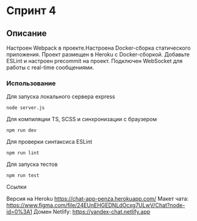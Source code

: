 # Спринт 4

## Описание

Настроен Webpack в проекте.Настроена Docker-сборка статического приложения.
Проект размещен в Heroku с Docker-сборкой. Добавьте ESLint и настроен precommit на проект.
Подключен WebSocket для работы с real-time сообщениями.

### Использование

Для запуска локального сервера express

```shell script
node server.js
```

Для компиляции TS, SCSS и синхронизации с браузером

```shell script
npm run dev
```

Для проверки синтаксиса ESLint

```shell script
npm run lint
```

Для запуска тестов

```shell script
npm run test
```

<summary>Ссылки</summary>

Версия на Heroku https://chat-app-penza.herokuapp.com/
Макет чата: https://www.figma.com/file/24EUnEHGEDNLdOcxg7ULwV/Chat?node-id=0%3A1
Домен Netlify: https://yandex-chat.netlify.app
